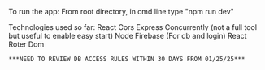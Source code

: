 To run the app:
    From root directory, in cmd line type "npm run dev"

Technologies used so far:
    React
    Cors
    Express
    Concurrently (not a full tool but useful to enable easy start)
    Node
    Firebase (For db and login)
    React Roter Dom


    ***NEED TO REVIEW DB ACCESS RULES WITHIN 30 DAYS FROM 01/25/25***